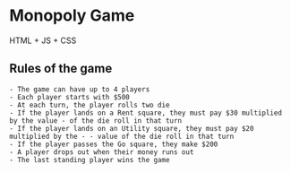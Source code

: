 # Monopoly Game

HTML + JS + CSS

## Rules of the game

    - The game can have up to 4 players
    - Each player starts with $500
    - At each turn, the player rolls two die
    - If the player lands on a Rent square, they must pay $30 multiplied by the value - of the die roll in that turn
    - If the player lands on an Utility square, they must pay $20 multiplied by the - - value of the die roll in that turn
    - If the player passes the Go square, they make $200
    - A player drops out when their money runs out
    - The last standing player wins the game

